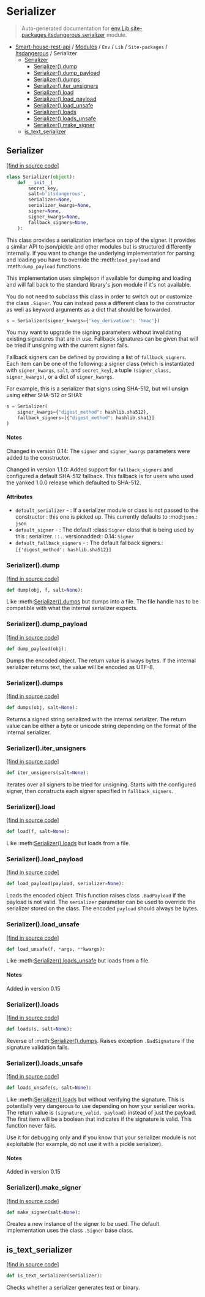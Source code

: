 # Serializer

> Auto-generated documentation for [env.Lib.site-packages.itsdangerous.serializer](..\..\..\..\..\env\Lib\site-packages\itsdangerous\serializer.py) module.

- [Smart-house-rest-api](..\..\..\..\README.md#description) / [Modules](..\..\..\..\MODULES.md#smart-house-rest-api-modules) / `Env` / `Lib` / `Site-packages` / [Itsdangerous](index.md#itsdangerous) / Serializer
    - [Serializer](#serializer)
        - [Serializer().dump](#serializerdump)
        - [Serializer().dump_payload](#serializerdump_payload)
        - [Serializer().dumps](#serializerdumps)
        - [Serializer().iter_unsigners](#serializeriter_unsigners)
        - [Serializer().load](#serializerload)
        - [Serializer().load_payload](#serializerload_payload)
        - [Serializer().load_unsafe](#serializerload_unsafe)
        - [Serializer().loads](#serializerloads)
        - [Serializer().loads_unsafe](#serializerloads_unsafe)
        - [Serializer().make_signer](#serializermake_signer)
    - [is_text_serializer](#is_text_serializer)

## Serializer

[[find in source code]](..\..\..\..\..\env\Lib\site-packages\itsdangerous\serializer.py#L16)

```python
class Serializer(object):
    def __init__(
        secret_key,
        salt=b'itsdangerous',
        serializer=None,
        serializer_kwargs=None,
        signer=None,
        signer_kwargs=None,
        fallback_signers=None,
    ):
```

This class provides a serialization interface on top of the
signer. It provides a similar API to json/pickle and other modules
but is structured differently internally. If you want to change the
underlying implementation for parsing and loading you have to
override the :meth:`load_payload` and :meth:`dump_payload`
functions.

This implementation uses simplejson if available for dumping and
loading and will fall back to the standard library's json module if
it's not available.

You do not need to subclass this class in order to switch out or
customize the class `.Signer`. You can instead pass a different
class to the constructor as well as keyword arguments as a dict that
should be forwarded.

```python
s = Serializer(signer_kwargs={'key_derivation': 'hmac'})
```

You may want to upgrade the signing parameters without invalidating
existing signatures that are in use. Fallback signatures can be
given that will be tried if unsigning with the current signer fails.

Fallback signers can be defined by providing a list of
``fallback_signers``. Each item can be one of the following: a
signer class (which is instantiated with ``signer_kwargs``,
``salt``, and ``secret_key``), a tuple
``(signer_class, signer_kwargs)``, or a dict of ``signer_kwargs``.

For example, this is a serializer that signs using SHA-512, but will
unsign using either SHA-512 or SHA1:

```python
s = Serializer(
    signer_kwargs={"digest_method": hashlib.sha512},
    fallback_signers=[{"digest_method": hashlib.sha1}]
)
```

#### Notes

Changed in version 0.14:
    The ``signer`` and ``signer_kwargs`` parameters were added to
    the constructor.

Changed in version 1.1.0:
    Added support for ``fallback_signers`` and configured a default
    SHA-512 fallback. This fallback is for users who used the yanked
    1.0.0 release which defaulted to SHA-512.

#### Attributes

- `default_serializer` - : If a serializer module or class is not passed to the constructor
  : this one is picked up. This currently defaults to :mod:`json`.: `json`
- `default_signer` - : The default :class:`Signer` class that is being used by this
  : serializer.
  :
  : .. versionadded:: 0.14: `Signer`
- `default_fallback_signers` - : The default fallback signers.: `[{'digest_method': hashlib.sha512}]`

### Serializer().dump

[[find in source code]](..\..\..\..\..\env\Lib\site-packages\itsdangerous\serializer.py#L172)

```python
def dump(obj, f, salt=None):
```

Like :meth:[Serializer().dumps](#serializerdumps) but dumps into a file. The file handle has
to be compatible with what the internal serializer expects.

### Serializer().dump_payload

[[find in source code]](..\..\..\..\..\env\Lib\site-packages\itsdangerous\serializer.py#L128)

```python
def dump_payload(obj):
```

Dumps the encoded object. The return value is always bytes.
If the internal serializer returns text, the value will be
encoded as UTF-8.

### Serializer().dumps

[[find in source code]](..\..\..\..\..\env\Lib\site-packages\itsdangerous\serializer.py#L161)

```python
def dumps(obj, salt=None):
```

Returns a signed string serialized with the internal
serializer. The return value can be either a byte or unicode
string depending on the format of the internal serializer.

### Serializer().iter_unsigners

[[find in source code]](..\..\..\..\..\env\Lib\site-packages\itsdangerous\serializer.py#L143)

```python
def iter_unsigners(salt=None):
```

Iterates over all signers to be tried for unsigning. Starts
with the configured signer, then constructs each signer
specified in ``fallback_signers``.

### Serializer().load

[[find in source code]](..\..\..\..\..\env\Lib\site-packages\itsdangerous\serializer.py#L191)

```python
def load(f, salt=None):
```

Like :meth:[Serializer().loads](#serializerloads) but loads from a file.

### Serializer().load_payload

[[find in source code]](..\..\..\..\..\env\Lib\site-packages\itsdangerous\serializer.py#L105)

```python
def load_payload(payload, serializer=None):
```

Loads the encoded object. This function raises
class `.BadPayload` if the payload is not valid. The
``serializer`` parameter can be used to override the serializer
stored on the class. The encoded ``payload`` should always be
bytes.

### Serializer().load_unsafe

[[find in source code]](..\..\..\..\..\env\Lib\site-packages\itsdangerous\serializer.py#L228)

```python
def load_unsafe(f, *args, **kwargs):
```

Like :meth:[Serializer().loads_unsafe](#serializerloads_unsafe) but loads from a file.

#### Notes

Added in version 0.15

### Serializer().loads

[[find in source code]](..\..\..\..\..\env\Lib\site-packages\itsdangerous\serializer.py#L178)

```python
def loads(s, salt=None):
```

Reverse of :meth:[Serializer().dumps](#serializerdumps). Raises exception `.BadSignature` if the
signature validation fails.

### Serializer().loads_unsafe

[[find in source code]](..\..\..\..\..\env\Lib\site-packages\itsdangerous\serializer.py#L195)

```python
def loads_unsafe(s, salt=None):
```

Like :meth:[Serializer().loads](#serializerloads) but without verifying the signature. This
is potentially very dangerous to use depending on how your
serializer works. The return value is ``(signature_valid,
payload)`` instead of just the payload. The first item will be a
boolean that indicates if the signature is valid. This function
never fails.

Use it for debugging only and if you know that your serializer
module is not exploitable (for example, do not use it with a
pickle serializer).

#### Notes

Added in version 0.15

### Serializer().make_signer

[[find in source code]](..\..\..\..\..\env\Lib\site-packages\itsdangerous\serializer.py#L135)

```python
def make_signer(salt=None):
```

Creates a new instance of the signer to be used. The default
implementation uses the class `.Signer` base class.

## is_text_serializer

[[find in source code]](..\..\..\..\..\env\Lib\site-packages\itsdangerous\serializer.py#L11)

```python
def is_text_serializer(serializer):
```

Checks whether a serializer generates text or binary.
